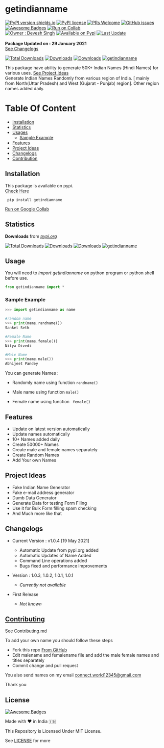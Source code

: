 # getindianname
[![PyPI version shields.io](https://img.shields.io/pypi/v/getindianname.svg)](https://pypi.python.org/pypi/getindianname/)
[![PyPI license](https://img.shields.io/pypi/l/getindianname.svg)](https://pypi.python.org/pypi/getindianname)
[![PRs Welcome](https://img.shields.io/badge/PRs-welcome-brightgreen.svg?style=flat-square)](https://github.com/TechUX/getindianname/pulls)
[![GitHub issues](https://img.shields.io/github/issues/techux/getindianname.svg)](https://github.com/techux/getindianname/issues/)
[![Awesome Badges](https://img.shields.io/badge/Pypi-Install-green.svg)](https://pypi.org/project/getindianname/)
[![Run on Collab](https://img.shields.io/badge/Run%20on-Google%20Collab-blue.svg?style=flat-square)](https://colab.research.google.com/drive/1P84zjhjrGmV0rsRrnvTeeSbjQRtt1slQ?usp=sharing) <br>
[![Owner : Devesh Singh](https://img.shields.io/badge/Owner%20-Devesh%20Singh-blue.svg?style=flat-square)](https://instagram.com/devesh92744)
[![Available on Pypi](https://img.shields.io/badge/Available%20on%20-Pypi-brightgreen.svg?style=flat-square)](https://pypi.org/project/getindianname/)
[![Last Update](https://img.shields.io/badge/Last%20Update-%20January%2029%202022-blue.svg?style=flat-square)](https://github.com/TechUX/getindianname#changelogs) <br><br>
**Package Updated on : 29 January 2021**<br>[See Changelogs](#changelogs)<br>

[![Total Downloads](https://pepy.tech/badge/getindianname)](https://pepy.tech/project/getindianname)
[![Downloads](https://pepy.tech/badge/getindianname/week)](https://pepy.tech/project/getindianname)
[![Downloads](https://pepy.tech/badge/getindianname/month)](https://pepy.tech/project/getindianname)
[![getindianname](https://snyk.io/advisor/python/getindianname/badge.svg)](https://snyk.io/advisor/python/getindianname)

This package have ability to generate 50K+ Indian Names [Hindi Names] for various uses. [See Project Ideas](#project-ideas)<br>Generate Indian Names Randomly from various region of India.
[ mainly from North(Uttar Pradesh) and West (Gujarat - Punjab) region]. Other region names added daily.

# Table Of Content
- [Installation](#installation)
- [Statistics](#statistics)
- [Usages](#usage)
  - [Sample Example](#sample-example)
- [Features](#features)
- [Project Ideas](#project-ideas)
- [Changelogs](#changelogs)
- [Contribution](#contributing)

## Installation
This package is available on pypi.<br>[Check Here](https://pypi.org/project/getindianname)

``` console
 pip install getindianname 
```
[Run on Google Collab](https://colab.research.google.com/drive/1P84zjhjrGmV0rsRrnvTeeSbjQRtt1slQ?usp=sharing)
## Statistics
**Downloads** from *[pypi.org](https://pypi.org/project/getindianname)*

[![Total Downloads](https://pepy.tech/badge/getindianname)](https://pepy.tech/project/getindianname)
[![Downloads](https://pepy.tech/badge/getindianname/week)](https://pepy.tech/project/getindianname)
[![Downloads](https://pepy.tech/badge/getindianname/month)](https://pepy.tech/project/getindianname)
[![getindianname](https://snyk.io/advisor/python/getindianname/badge.svg)](https://snyk.io/advisor/python/getindianname)

## Usage
You will need to *_import getindianname_* on python program or python shell before use.
``` python
from getindianname import *
```
### Sample Example
``` Python
>>> import getindianname as name

#random name
>>> print(name.randname())
Sanket Seth

#Female Name
>>> print(name.female())
Nitya Divedi

#Male Name
>>> print(name.male())
Abhijeet Pandey

```
<!-- 
For *_command line operation_* type this
```console
indianname
```
-->

You can generate Names :
- Randomly name
using function ```randname()```

- Male name
using function ``` male() ```

- Female name
 using function ``` female()```

## Features
- Update on latest version automatically
- Update names automatically
- 10+ Names added daily
- Create 50000+ Names
- Create male and female names separately
- Create Random Names
- Add Your own Names

## Project Ideas
- Fake Indian Name Generator
- Fake e-mail address generator
- Dumb Data Generator
- Generate Data for testing Form Filing
- Use it for Bulk Form filling spam checking
- And Much more like that

## Changelogs
- Current Version : v1.0.4 [19 May 2021]
  - Automatic Update from pypi.org added
  - Automatic Updates of Name Added
  - Command Line operations added
  - Bugs fixed and performance improvements

- Version : 1.0.3, 1.0.2, 1.0.1, 1.0.1
  - _Currently not available_
- First Release
  - _Not known_

## [Contributing](https://github.com/devesh7272/getindianname/blob/main/CONTRIBUTING.md#contributing-to-getindianname)
See [Contributing.md](https://github.com/devesh7272/getindianname/blob/main/CONTRIBUTING.md#contributing-to-getindianname)

To add your own name you should follow these steps
- Fork this repo [From GitHub](https://github.com/devesh7272/getindianname)
- Edit malename and femalename file and add the male female names and titles separately
- Commit change and pull request

You also send names on my email 
connect.world12345@gmail.com

Thank you

## License
[![Awesome Badges](https://img.shields.io/badge/Made%20by-Devesh%20Singh-blue.svg)](https://www.facebook.com/devesh790)

Made with ❤ in India 🇮🇳

This Repository is Licensed Under MIT License.

See [LICENSE](https://github.com/devesh7272/getindianname/blob/main/LICENSE) for more
